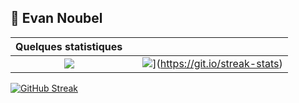 ## :man: Evan Noubel


| Quelques statistiques | | |
| :---: |:---:| :---:|
| ![](https://github-readme-stats.vercel.app/api/top-langs/?username=EvanNbl&theme=radical&hide_langs_below=8&count_private=true)     |  | ![](http://github-readme-streak-stats.herokuapp.com?user=EvanNbl&theme=dark&hide_border=true&date_format=j%20M%5B%20Y%5D)](https://git.io/streak-stats) |

[![GitHub Streak](http://github-readme-streak-stats.herokuapp.com?user=EvanNbl&theme=dark&hide_border=true&date_format=j%20M%5B%20Y%5D)](https://git.io/streak-stats)
